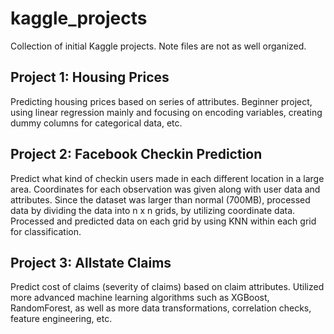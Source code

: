 # kaggle_projects

Collection of initial Kaggle projects. Note files are not as well organized.

## Project 1: Housing Prices
Predicting housing prices based on series of attributes. Beginner project, using linear regression mainly and focusing on encoding variables, creating dummy columns for categorical data, etc. 



## Project 2: Facebook Checkin Prediction
Predict what kind of checkin users made in each different location in a large area. Coordinates for each observation was given along with user data and attributes. Since the dataset was larger than normal (700MB), processed data by dividing the data into n x n grids, by utilizing coordinate data. Processed and predicted data on each grid by using KNN within each grid for classification.



## Project 3: Allstate Claims
Predict cost of claims (severity of claims) based on claim attributes. Utilized more advanced machine learning algorithms such as XGBoost, RandomForest, as well as more data transformations, correlation checks, feature engineering, etc.
